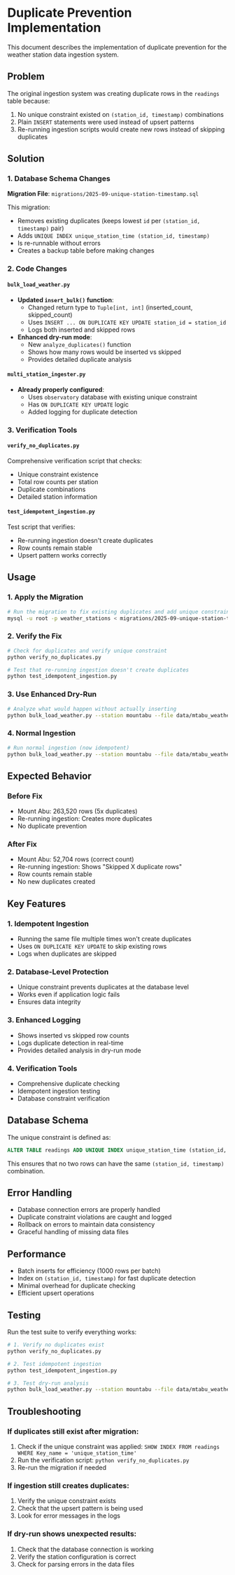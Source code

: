 # Duplicate Prevention Implementation

This document describes the implementation of duplicate prevention for the weather station data ingestion system.

## Problem

The original ingestion system was creating duplicate rows in the `readings` table because:
1. No unique constraint existed on `(station_id, timestamp)` combinations
2. Plain `INSERT` statements were used instead of upsert patterns
3. Re-running ingestion scripts would create new rows instead of skipping duplicates

## Solution

### 1. Database Schema Changes

**Migration File**: `migrations/2025-09-unique-station-timestamp.sql`

This migration:
- Removes existing duplicates (keeps lowest `id` per `(station_id, timestamp)` pair)
- Adds `UNIQUE INDEX unique_station_time (station_id, timestamp)`
- Is re-runnable without errors
- Creates a backup table before making changes

### 2. Code Changes

#### `bulk_load_weather.py`
- **Updated `insert_bulk()` function**:
  - Changed return type to `Tuple[int, int]` (inserted_count, skipped_count)
  - Uses `INSERT ... ON DUPLICATE KEY UPDATE station_id = station_id`
  - Logs both inserted and skipped rows
- **Enhanced dry-run mode**:
  - New `analyze_duplicates()` function
  - Shows how many rows would be inserted vs skipped
  - Provides detailed duplicate analysis

#### `multi_station_ingester.py`
- **Already properly configured**:
  - Uses `observatory` database with existing unique constraint
  - Has `ON DUPLICATE KEY UPDATE` logic
  - Added logging for duplicate detection

### 3. Verification Tools

#### `verify_no_duplicates.py`
Comprehensive verification script that checks:
- Unique constraint existence
- Total row counts per station
- Duplicate combinations
- Detailed station information

#### `test_idempotent_ingestion.py`
Test script that verifies:
- Re-running ingestion doesn't create duplicates
- Row counts remain stable
- Upsert pattern works correctly

## Usage

### 1. Apply the Migration

```bash
# Run the migration to fix existing duplicates and add unique constraint
mysql -u root -p weather_stations < migrations/2025-09-unique-station-timestamp.sql
```

### 2. Verify the Fix

```bash
# Check for duplicates and verify unique constraint
python verify_no_duplicates.py

# Test that re-running ingestion doesn't create duplicates
python test_idempotent_ingestion.py
```

### 3. Use Enhanced Dry-Run

```bash
# Analyze what would happen without actually inserting
python bulk_load_weather.py --station mountabu --file data/mtabu_weather_6months.txt --dry-run
```

### 4. Normal Ingestion

```bash
# Run normal ingestion (now idempotent)
python bulk_load_weather.py --station mountabu --file data/mtabu_weather_6months.txt
```

## Expected Behavior

### Before Fix
- Mount Abu: 263,520 rows (5x duplicates)
- Re-running ingestion: Creates more duplicates
- No duplicate prevention

### After Fix
- Mount Abu: 52,704 rows (correct count)
- Re-running ingestion: Shows "Skipped X duplicate rows"
- Row counts remain stable
- No new duplicates created

## Key Features

### 1. Idempotent Ingestion
- Running the same file multiple times won't create duplicates
- Uses `ON DUPLICATE KEY UPDATE` to skip existing rows
- Logs when duplicates are skipped

### 2. Database-Level Protection
- Unique constraint prevents duplicates at the database level
- Works even if application logic fails
- Ensures data integrity

### 3. Enhanced Logging
- Shows inserted vs skipped row counts
- Logs duplicate detection in real-time
- Provides detailed analysis in dry-run mode

### 4. Verification Tools
- Comprehensive duplicate checking
- Idempotent ingestion testing
- Database constraint verification

## Database Schema

The unique constraint is defined as:
```sql
ALTER TABLE readings ADD UNIQUE INDEX unique_station_time (station_id, timestamp);
```

This ensures that no two rows can have the same `(station_id, timestamp)` combination.

## Error Handling

- Database connection errors are properly handled
- Duplicate constraint violations are caught and logged
- Rollback on errors to maintain data consistency
- Graceful handling of missing data files

## Performance

- Batch inserts for efficiency (1000 rows per batch)
- Index on `(station_id, timestamp)` for fast duplicate detection
- Minimal overhead for duplicate checking
- Efficient upsert operations

## Testing

Run the test suite to verify everything works:

```bash
# 1. Verify no duplicates exist
python verify_no_duplicates.py

# 2. Test idempotent ingestion
python test_idempotent_ingestion.py

# 3. Test dry-run analysis
python bulk_load_weather.py --station mountabu --file data/mtabu_weather_6months.txt --dry-run
```

## Troubleshooting

### If duplicates still exist after migration:
1. Check if the unique constraint was applied: `SHOW INDEX FROM readings WHERE Key_name = 'unique_station_time'`
2. Run the verification script: `python verify_no_duplicates.py`
3. Re-run the migration if needed

### If ingestion still creates duplicates:
1. Verify the unique constraint exists
2. Check that the upsert pattern is being used
3. Look for error messages in the logs

### If dry-run shows unexpected results:
1. Check that the database connection is working
2. Verify the station configuration is correct
3. Check for parsing errors in the data files
